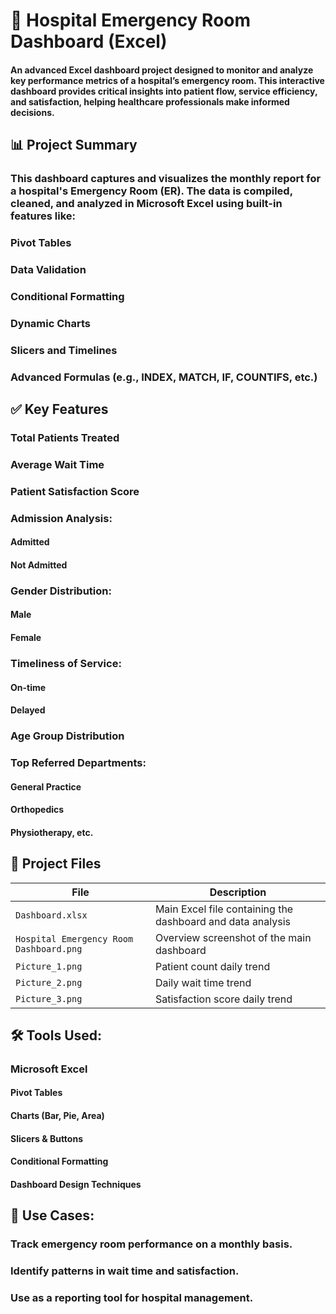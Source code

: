 # 🏥 Hospital Emergency Room Dashboard (Excel)
#### An advanced Excel dashboard project designed to monitor and analyze key performance metrics of a hospital’s emergency room. This interactive dashboard provides critical insights into patient flow, service efficiency, and satisfaction, helping healthcare professionals make informed decisions.

## 📊 Project Summary
### This dashboard captures and visualizes the monthly report for a hospital's Emergency Room (ER). The data is compiled, cleaned, and analyzed in Microsoft Excel using built-in features like:
  ### Pivot Tables
  ### Data Validation
  ### Conditional Formatting
  ### Dynamic Charts
  ### Slicers and Timelines
  ### Advanced Formulas (e.g., INDEX, MATCH, IF, COUNTIFS, etc.)

## ✅ Key Features
### Total Patients Treated
### Average Wait Time
### Patient Satisfaction Score
### Admission Analysis:
  #### Admitted
  #### Not Admitted
### Gender Distribution:
  #### Male
  #### Female
### Timeliness of Service:
  #### On-time
  #### Delayed
### Age Group Distribution
### Top Referred Departments:
  #### General Practice
  #### Orthopedics
  #### Physiotherapy, etc.

## 📁 Project Files
| File                                    | Description                                                |
| --------------------------------------- | ---------------------------------------------------------- |
| `Dashboard.xlsx`                        | Main Excel file containing the dashboard and data analysis |
| `Hospital Emergency Room Dashboard.png` | Overview screenshot of the main dashboard                  |
| `Picture_1.png`                         | Patient count daily trend                                  |
| `Picture_2.png`                         | Daily wait time trend                                      |
| `Picture_3.png`                         | Satisfaction score daily trend                             |

## 🛠 Tools Used:
### Microsoft Excel
  #### Pivot Tables
  #### Charts (Bar, Pie, Area)
  #### Slicers & Buttons
  #### Conditional Formatting
  #### Dashboard Design Techniques

## 📌 Use Cases:
### Track emergency room performance on a monthly basis.
### Identify patterns in wait time and satisfaction.
### Use as a reporting tool for hospital management.
